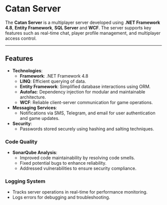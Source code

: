 # Catan Server

The **Catan Server** is a multiplayer server developed using **.NET Framework 4.8**, **Entity Framework**, **SQL Server** and **WCF**. 
The server supports key features such as real-time chat, player profile management, and multiplayer access control. 

---

## Features

- **Technologies**:
  - **Framework**: .NET Framework 4.8
  - **LINQ**: Efficient querying of data.
  - **Entity Framework**: Simplified database interactions using ORM.
  - **Autofac**: Dependency injection for modular and maintainable architecture.
  - **WCF**: Reliable client-server communication for game operations.
- **Messaging Services**:
  - Notifications via SMS, Telegram, and email for user authentication and game updates.
- **Security**:
  - Passwords stored securely using hashing and salting techniques.

### Code Quality
- **SonarQube Analysis**:
  - Improved code maintainability by resolving code smells.
  - Fixed potential bugs to enhance reliability.
  - Addressed vulnerabilities to ensure security compliance.

### Logging System
- Tracks server operations in real-time for performance monitoring.
- Logs errors for debugging and troubleshooting.

